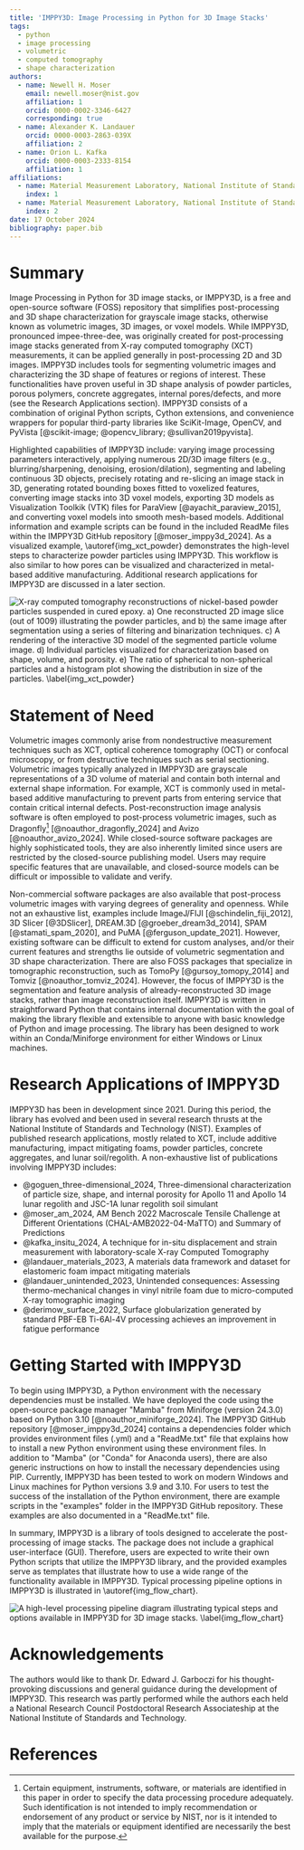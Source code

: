 ```yaml
---
title: 'IMPPY3D: Image Processing in Python for 3D Image Stacks'
tags:
  - python
  - image processing
  - volumetric
  - computed tomography
  - shape characterization
authors:
  - name: Newell H. Moser
    email: newell.moser@nist.gov
    affiliation: 1
    orcid: 0000-0002-3346-6427
    corresponding: true
  - name: Alexander K. Landauer
    orcid: 0000-0003-2863-039X
    affiliation: 2
  - name: Orion L. Kafka
    orcid: 0000-0003-2333-8154
    affiliation: 1
affiliations:
  - name: Material Measurement Laboratory, National Institute of Standards and Technology, 325 Broadway, Boulder, CO, 80305, USA
    index: 1
  - name: Material Measurement Laboratory, National Institute of Standards and Technology, 100 Bureau Drive, Gaithersburg, 20899, MD, USA
    index: 2
date: 17 October 2024
bibliography: paper.bib
---
```


# Summary

Image Processing in Python for 3D image stacks, or IMPPY3D, is a free and open-source software (FOSS) repository that simplifies post-processing and 3D shape characterization for grayscale image stacks, otherwise known as volumetric images, 3D images, or voxel models. While IMPPY3D, pronounced impee-three-dee, was originally created for post-processing image stacks generated from X-ray computed tomography (XCT) measurements, it can be applied generally in post-processing 2D and 3D images. IMPPY3D includes tools for segmenting volumetric images and characterizing the 3D shape of features or regions of interest. These functionalities have proven useful in 3D shape analysis of powder particles, porous polymers, concrete aggregates, internal pores/defects, and more (see the Research Applications section). IMPPY3D consists of a combination of original Python scripts, Cython extensions, and convenience wrappers for popular third-party libraries like SciKit-Image, OpenCV, and PyVista [@scikit-image; @opencv_library; @sullivan2019pyvista].

Highlighted capabilities of IMPPY3D include: varying image processing parameters interactively, applying numerous 2D/3D image filters (e.g., blurring/sharpening, denoising, erosion/dilation), segmenting and labeling continuous 3D objects, precisely rotating and re-slicing an image stack in 3D, generating rotated bounding boxes fitted to voxelized features, converting image stacks into 3D voxel models, exporting 3D models as Visualization Toolkik (VTK) files for ParaView [@ayachit_paraview_2015], and converting voxel models into smooth mesh-based models. Additional information and example scripts can be found in the included ReadMe files within the IMPPY3D GitHub repository [@moser_imppy3d_2024]. As a visualized example, \autoref{img_xct_powder} demonstrates the high-level steps to characterize powder particles using IMPPY3D. This workflow is also similar to how pores can be visualized and characterized in metal-based additive manufacturing. Additional research applications for IMPPY3D are discussed in a later section.

![X-ray computed tomography reconstructions of nickel-based powder particles suspended in cured epoxy. a) One reconstructed 2D image slice (out of 1009) illustrating the powder particles, and b) the same image after segmentation using a series of filtering and binarization techniques. c) A rendering of the interactive 3D model of the segmented particle volume image. d) Individual particles visualized for characterization based on shape, volume, and porosity. e) The ratio of spherical to non-spherical particles and a histogram plot showing the distribution in size of the particles. \label{img_xct_powder}](joss_fig1_powder_segmentation_500dpi_v1.png)


# Statement of Need

Volumetric images commonly arise from nondestructive measurement techniques such as XCT, optical coherence tomography (OCT) or confocal microscopy, or from destructive techniques such as serial sectioning. Volumetric images typically analyzed in IMPPY3D are grayscale representations of a 3D volume of material and contain both internal and external shape information. For example, XCT is commonly used in metal-based additive manufacturing to prevent parts from entering service that contain critical internal defects. Post-reconstruction image analysis software is often employed to post-process volumetric images, such as Dragonfly[^1] [@noauthor_dragonfly_2024] and Avizo [@noauthor_avizo_2024]. While closed-source software packages are highly sophisticated tools, they are also inherently limited since users are restricted by the closed-source publishing model. Users may require specific features that are unavailable, and closed-source models can be difficult or impossible to validate and verify. 

Non-commercial software packages are also available that post-process volumetric images with varying degrees of generality and openness. While not an exhaustive list, examples include ImageJ/FIJI [@schindelin_fiji_2012], 3D Slicer [@3DSlicer], DREAM.3D [@groeber_dream3d_2014], SPAM [@stamati_spam_2020], and PuMA [@ferguson_update_2021]. However, existing software can be difficult to extend for custom analyses, and/or their current features and strengths lie outside of volumetric segmentation and 3D shape characterization. There are also FOSS packages that specialize in tomographic reconstruction, such as TomoPy [@gursoy_tomopy_2014] and Tomviz [@noauthor_tomviz_2024]. However, the focus of IMPPY3D is the segmentation and feature analysis of already-reconstructed 3D image stacks, rather than image reconstruction itself. IMPPY3D is written in straightforward Python that contains internal documentation with the goal of making the library flexible and extensible to anyone with basic knowledge of Python and image processing. The library has been designed to work within an Conda/Miniforge environment for either Windows or Linux machines.  

[^1]: Certain equipment, instruments, software, or materials are identified in this paper in order to specify the data processing procedure adequately. Such identification is not intended to imply recommendation or endorsement of any product or service by NIST, nor is it intended to imply that the materials or equipment identified are necessarily the best available for the purpose.


# Research Applications of IMPPY3D

IMPPY3D has been in development since 2021. During this period, the library has evolved and been used in several research thrusts at the National Institute of Standards and Technology (NIST). Examples of published research applications, mostly related to XCT, include additive manufacturing, impact mitigating foams, powder particles, concrete aggregates, and lunar soil/regolith. A non-exhaustive list of publications involving IMPPY3D includes:

- @goguen_three-dimensional_2024, Three-dimensional characterization of particle size, shape, and internal porosity for Apollo 11 and Apollo 14 lunar regolith and JSC-1A lunar regolith soil simulant
- @moser_am_2024, AM Bench 2022 Macroscale Tensile Challenge at Different Orientations (CHAL-AMB2022-04-MaTTO) and Summary of Predictions
- @kafka_insitu_2024, A technique for in-situ displacement and strain measurement with laboratory-scale X-ray Computed Tomography
- @landauer_materials_2023, A materials data framework and dataset for elastomeric foam impact mitigating materials
- @landauer_unintended_2023, Unintended consequences: Assessing thermo-mechanical changes in vinyl nitrile foam due to micro-computed X-ray tomographic imaging
- @derimow_surface_2022, Surface globularization generated by standard PBF-EB Ti-6Al-4V processing achieves an improvement in fatigue performance


# Getting Started with IMPPY3D

To begin using IMPPY3D, a Python environment with the necessary dependencies must be installed. We have deployed the code using the open-source package manager "Mamba" from Miniforge (version 24.3.0) based on Python 3.10 [@noauthor_miniforge_2024]. The IMPPY3D GitHub repository [@moser_imppy3d_2024] contains a dependencies folder which provides environment files (.yml) and a "ReadMe.txt" file that explains how to install a new Python environment using these environment files. In addition to "Mamba" (or "Conda" for Anaconda users), there are also generic instructions on how to install the necessary dependencies using PIP. Currently, IMPPY3D has been tested to work on modern Windows and Linux machines for Python versions 3.9 and 3.10. For users to test the success of the installation of the Python environment, there are example scripts in the "examples" folder in the IMPPY3D GitHub repository. These examples are also documented in a "ReadMe.txt" file. 

In summary, IMPPY3D is a library of tools designed to accelerate the post-processing of image stacks. The package does not include a graphical user-interface (GUI). Therefore, users are expected to write their own Python scripts that utilize the IMPPY3D library, and the provided examples serve as templates that illustrate how to use a wide range of the functionality available in IMPPY3D. Typical processing pipeline options in IMPPY3D is illustrated in \autoref{img_flow_chart}.

![A high-level processing pipeline diagram illustrating typical steps and options available in IMPPY3D for 3D image stacks. \label{img_flow_chart}](joss_fig2_workflow_500dpi_v4.png)


# Acknowledgements

The authors would like to thank Dr. Edward J. Garboczi for his
thought-provoking discussions and general guidance during the development of
IMPPY3D. This research was partly performed while the authors each held a
National Research Council Postdoctoral Research Associateship at the National
Institute of Standards and Technology.


# References